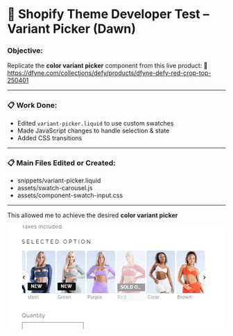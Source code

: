 # 🧪 Shopify Theme Developer Test – Variant Picker (Dawn)

### Objective:

Replicate the **color variant picker** component from this live product:
🔗 https://dfyne.com/collections/defy/products/dfyne-defy-red-crop-top-250401

---

### 📋 Work Done:

- Edited `variant-picker.liquid` to use custom swatches
- Made JavaScript changes to handle selection & state
- Added CSS transitions

---

### 📋 Main Files Edited or Created:

- snippets/variant-picker.liquid
- assets/swatch-carousel.js
- assets/component-swatch-input.css

---

This allowed me to achieve the desired **color variant picker**

![Variant Picker Demo](dawn/assets/Animation.gif)
